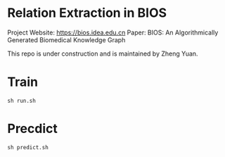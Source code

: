 # Relation Extraction in BIOS
Project Website: https://bios.idea.edu.cn
Paper: BIOS: An Algorithmically Generated Biomedical Knowledge Graph

This repo is under construction and is maintained by Zheng Yuan.

# Train
```
sh run.sh
```

# Precdict
```
sh predict.sh
```
